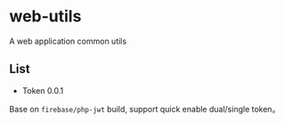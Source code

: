 # web-utils
A web application common utils

## List

* Token 0.0.1

Base on `firebase/php-jwt` build, support quick enable dual/single token。